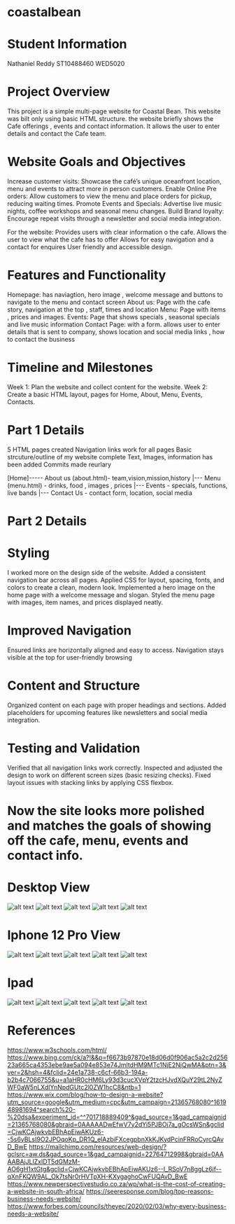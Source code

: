 # coastalbean

# Student Information
Nathaniel Reddy
ST10488460
WED5020

# Project Overview
This project is a simple multi-page website for Coastal Bean. 
This website was bilt only using basic HTML structure.
the website briefly shows the Cafe offerings , events and contact information.
It allows the user to enter details and contact the Cafe team.

# Website Goals and Objectives
Increase customer visits: Showcase the café’s unique oceanfront location, menu and events to attract more in person customers.
Enable Online Pre orders: Allow customers to view the menu and place orders for pickup, reducing waiting times. 
Promote Events and Specials: Advertise live music nights, coffee workshops and seasonal menu changes. 
Build Brand loyalty: Encourage repeat visits through a newsletter and social media integration.

For the website: 
Provides users with clear information o the cafe.
Allows the user to view what the cafe has to offer 
Allows for easy navigation and a contact for enquires
User friendly and accessible design.

# Features and Functionality 
Homepage: has naviagtion, hero image , welcome message and buttons to navigate to the menu and contact screen
About us: Page with the cafe story, navigation at the top , staff, times and location 
Menu:  Page with items , prices  and images. 
Events: Page that shows specials , seasonal specials  and live music information
Contact Page: with a form. allows user to enter details that is sent to company, shows location and social media links , how to contact the business

# Timeline and Milestones
Week 1: Plan the website and collect content for the website.
Week 2: Create a basic HTML layout, pages for Home, About, Menu, Events, Contacts.

# Part 1 Details
5 HTML pages created 
Navigation links work for all pages
Basic strcuture/outline of my website complete 
Text, Images, information has been added
Commits made reurlary 

[Home]----- About us (about.html)- team,vision,mission,history
      |--- Menu (menu.html) - drinks, food , images , prices
      |--- Events - specials, functions, live bands
      |--- Contact Us - contact form, location, social media 



# Part 2 Details

# Styling
I worked more on the design side of the website.
Added a consistent navigation bar across all pages.
Applied CSS for layout, spacing, fonts, and colors to create a clean, modern look.
Implemented a hero image on the home page with a welcome message and slogan.
Styled the menu page with images, item names, and prices displayed neatly.

# Improved Navigation
Ensured links are horizontally aligned and easy to access.
Navigation stays visible at the top for user-friendly browsing

# Content and Structure
Organized content on each page with proper headings and sections.
Added placeholders for upcoming features like newsletters and social media integration.

# Testing and Validation
Verified that all navigation links work correctly.
Inspected and adjusted the design to work on different screen sizes (basic resizing checks).
Fixed layout issues with stacking links by applying CSS flexbox.

# Now the site looks more polished and matches the goals of showing off the cafe, menu, events and contact info.

# Desktop View
![alt text](<Screenshot 2025-09-26 143540-1.png>) 
![alt text](<Screenshot 2025-09-26 143554.png>) 
![alt text](<Screenshot 2025-09-26 143610.png>) 
![alt text](<Screenshot 2025-09-26 143622.png>) 
![alt text](<Screenshot 2025-09-26 143632.png>)

# Iphone 12 Pro View
![alt text](<Screenshot 2025-09-26 151207.png>)
 ![alt text](<Screenshot 2025-09-26 151124.png>) 
 ![alt text](<Screenshot 2025-09-26 151138.png>) 
 ![alt text](<Screenshot 2025-09-26 151147.png>)
  ![alt text](<Screenshot 2025-09-26 151155.png>)

  # Ipad
  ![alt text](<Screenshot 2025-09-26 151317.png>)
   ![alt text](<Screenshot 2025-09-26 151223.png>) 
 ![alt text](<Screenshot 2025-09-26 151245.png>) 
 ![alt text](<Screenshot 2025-09-26 151254.png>)
  ![alt text](<Screenshot 2025-09-26 151305.png>)















    
# References 
https://www.w3schools.com/html/
https://www.bing.com/ck/a?!&&p=f6673b97870e18d06d0f906ac5a2c2d25623a665ca4353ebe9ae5a094e853e74JmltdHM9MTc1NjE2NjQwMA&ptn=3&ver=2&hsh=4&fclid=24e1a738-c6cf-66b3-194a-b2b4c7066755&u=a1aHR0cHM6Ly93d3cucXVpY2tzcHJvdXQuY29tL2NyZWF0aW5nLXdlYnNpdGUtc2l0ZW1hcC8&ntb=1
https://www.wix.com/blog/how-to-design-a-website?utm_source=google&utm_medium=cpc&utm_campaign=21365768080^161948981694^search%20-%20dsa&experiment_id=^^701718889409^&gad_source=1&gad_campaignid=21365768080&gbraid=0AAAAADwEfwV7y2dYi5PJBOj7a_gOcsWSn&gclid=CjwKCAjwkvbEBhApEiwAKUz6--5s6yBLsI9O2JPOqoKp_DR1Q_elAzbiFXcegpbnXkKJKydPcinFRRoCyrcQAvD_BwE
https://mailchimp.com/resources/web-design/?gclsrc=aw.ds&gad_source=1&gad_campaignid=22764712998&gbraid=0AAAABAjJLlZxIDT5dGMzM-AO6gH1xtGtg&gclid=CjwKCAjwkvbEBhApEiwAKUz6--I_RSoV7n8ggLz6if--qXnFKQW9AL_Ok7tsNr0rHVTpXH-KXygaghoCwFUQAvD_BwE
https://www.newperspectivestudio.co.za/wp/what-is-the-cost-of-creating-a-website-in-south-africa/
https://seeresponse.com/blog/top-reasons-business-needs-website/
https://www.forbes.com/councils/theyec/2020/02/03/why-every-business-needs-a-website/ 
